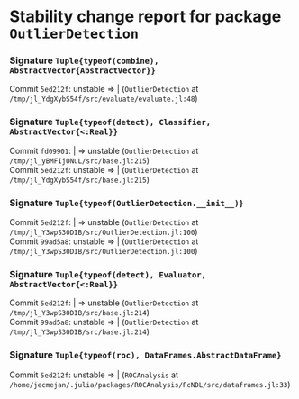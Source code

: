 # Stability change report for package `OutlierDetection`

### Signature `Tuple{typeof(combine), AbstractVector{AbstractVector}}`

Commit `5ed212f`: unstable => | (`OutlierDetection` at `/tmp/jl_YdgXybS54f/src/evaluate/evaluate.jl:48`)  

### Signature `Tuple{typeof(detect), Classifier, AbstractVector{<:Real}}`

Commit `fd09901`: | => unstable (`OutlierDetection` at `/tmp/jl_yBMFIjONuL/src/base.jl:215`)  
Commit `5ed212f`: unstable => | (`OutlierDetection` at `/tmp/jl_YdgXybS54f/src/base.jl:215`)  

### Signature `Tuple{typeof(OutlierDetection.__init__)}`

Commit `5ed212f`: | => unstable (`OutlierDetection` at `/tmp/jl_Y3wpS30DIB/src/OutlierDetection.jl:100`)  
Commit `99ad5a8`: unstable => | (`OutlierDetection` at `/tmp/jl_Y3wpS30DIB/src/OutlierDetection.jl:100`)  

### Signature `Tuple{typeof(detect), Evaluator, AbstractVector{<:Real}}`

Commit `5ed212f`: | => unstable (`OutlierDetection` at `/tmp/jl_Y3wpS30DIB/src/base.jl:214`)  
Commit `99ad5a8`: unstable => | (`OutlierDetection` at `/tmp/jl_Y3wpS30DIB/src/base.jl:214`)  

### Signature `Tuple{typeof(roc), DataFrames.AbstractDataFrame}`

Commit `5ed212f`: unstable => | (`ROCAnalysis` at `/home/jecmejan/.julia/packages/ROCAnalysis/FcNDL/src/dataframes.jl:33`)  

